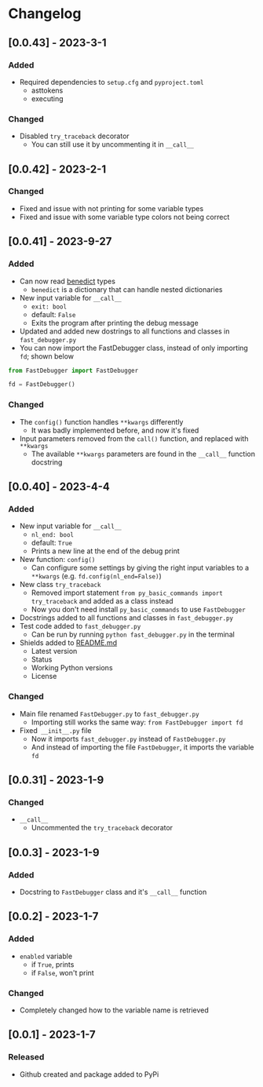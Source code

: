 # Changelog

## [0.0.43] - 2023-3-1

### Added

- Required dependencies to `setup.cfg` and `pyproject.toml`
    - asttokens
    - executing

### Changed

- Disabled `try_traceback` decorator
    - You can still use it by uncommenting it in `__call__`

## [0.0.42] - 2023-2-1

### Changed

- Fixed and issue with not printing for some variable types
- Fixed and issue with some variable type colors not being correct


## [0.0.41] - 2023-9-27

### Added

- Can now read [benedict](https://pypi.org/project/python-benedict/) types
    - `benedict` is a dictionary that can handle nested dictionaries
- New input variable for `__call__`
    - `exit: bool`
    - default: `False`
    - Exits the program after printing the debug message
- Updated and added new dostrings to all functions and classes in `fast_debugger.py`
- You can now import the FastDebugger class, instead of only importing `fd`; shown below

```py
from FastDebugger import FastDebugger

fd = FastDebugger()
```

### Changed

- The `config()` function handles `**kwargs` differently
    -  It was badly implemented before, and now it's fixed
- Input parameters removed from the `call()` function, and replaced with `**kwargs`
    - The available `**kwargs` parameters are found in the `__call__` function docstring

## [0.0.40] - 2023-4-4

### Added

- New input variable for `__call__`
    - `nl_end: bool`
    - default: `True`
    - Prints a new line at the end of the debug print
- New function: `config()`
    - Can configure some settings by giving the right input variables to a `**kwargs` (e.g. `fd.config(nl_end=False)`)
- New class `try_traceback`
    - Removed import statement `from py_basic_commands import try_traceback` and added as a class instead
    - Now you don't need install `py_basic_commands` to use `FastDebugger`
- Docstrings added to all functions and classes in `fast_debugger.py`
- Test code added to `fast_debugger.py`
    - Can be run by running `python fast_debugger.py` in the terminal
- Shields added to [README.md](readme.md)
    - Latest version
    - Status
    - Working Python versions
    - License

### Changed

- Main file renamed `FastDebugger.py` to `fast_debugger.py`
    - Importing still works the same way: `from FastDebugger import fd`
- Fixed` __init__.py` file
    - Now it imports `fast_debugger.py` instead of `FastDebugger.py`
    - And instead of importing the file `FastDebugger`, it imports the variable `fd`

## [0.0.31] - 2023-1-9

### Changed

- `__call__`
    - Uncommented the `try_traceback` decorator

## [0.0.3] - 2023-1-9

### Added

- Docstring to `FastDebugger` class and it's `__call__` function

## [0.0.2] - 2023-1-7

### Added

- `enabled` variable
    - if `True`, prints
    - if `False`, won't print

### Changed

- Completely changed how to the variable name is retrieved

## [0.0.1] - 2023-1-7

### Released

- Github created and package added to PyPi